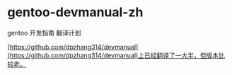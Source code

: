 # gentoo-devmanual-zh
gentoo 开发指南 翻译计划

[https://github.com/dpzhang314/devmanual](https://github.com/dpzhang314/devmanual)上已经翻译了一大半，但版本比较老。
